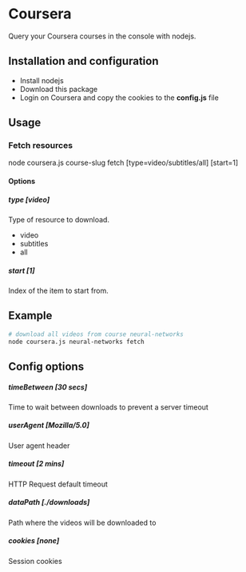 # Coursera
Query your Coursera courses in the console with nodejs.

## Installation and configuration
* Install nodejs
* Download this package
* Login on Coursera and copy the cookies to the **config.js** file

## Usage
### Fetch resources
node coursera.js course-slug fetch [type=video/subtitles/all] [start=1]
#### Options 
##### type [video]
Type of resource to download.
* video
* subtitles
* all
##### start [1]
Index of the item to start from.

## Example
```bash
# download all videos from course neural-networks
node coursera.js neural-networks fetch
```
## Config options
##### timeBetween [30 secs]
Time to wait between downloads to prevent a server timeout 
##### userAgent [Mozilla/5.0]
User agent header
##### timeout [2 mins]
HTTP Request default timeout
##### dataPath [./downloads]
Path where the videos will be downloaded to
##### cookies [none]
Session cookies
